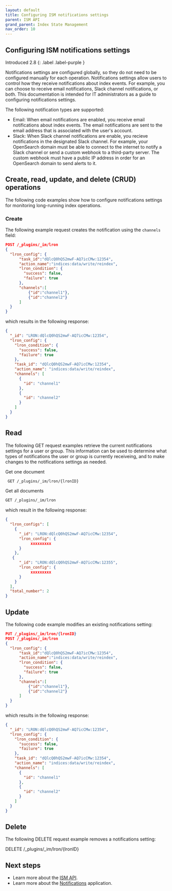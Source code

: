 ```yaml
---
layout: default
title: Configuring ISM notifications settings
parent: ISM API
grand_parent: Index State Management
nav_order: 10
---
```


## Configuring ISM notifications settings

Introduced 2.8
{: .label .label-purple }

Notifications settings are configured globally, so they do not need to be configured manually for each operation. Notifications settings allow users to control how they receive notifications about index events. For example, you can choose to receive email notifications, Slack channel notifications, or both. This documentation is intended for IT administrators as a guide to configuring notifications settings.

The following notification types are supported: 

- Email: When email notifications are enabled, you receive email notifications about index events. The email notifications are sent to the email address that is associated with the user's account.
- Slack: When Slack channel notifications are enable, you recieve notifications in the designated Slack channel. For example, your OpenSearch domain must be able to connect to the internet to notify a Slack channel or send a custom webhook to a third-party server. The custom webhook must have a public IP address in order for an OpenSearch domain to send alerts to it.

## Create, read, update, and delete (CRUD) operations

The following code examples show how to configure notifications settings for monitoring long-running index operations.

### Create 

The following example request creates the notification using the `channels` field:

```json
POST /_plugins/_im/lron
{
  "lron_config": {
      "task_id":"dQlcQ0hQS2mwF-AQ7icCMw:12354",
      "action_name":"indices:data/write/reindex",
      "lron_condition": {
        "success": false,
        "failure": true
      },
      "channels":[
          {"id":"channel1"},
          {"id":"channel2"}
      ]
  }
}
```

which results in the following response: 

```json
{
  "_id": "LRON:dQlcQ0hQS2mwF-AQ7icCMw:12354",
  "lron_config": {
    "lron_condition": {
      "success": false,
      "failure": true
    },
    "task_id": "dQlcQ0hQS2mwF-AQ7icCMw:12354",
    "action_name": "indices:data/write/reindex",
    "channels": [
      {
        "id": "channel1"
      },
      {
        "id": "channel2"
      }
    ]
  }
}
```

## Read

The following GET request examples retrieve the current notifications settings for a user or group. This information can be used to determine what types of notifications the user or group is currently receiveing, and to make changes to the notifications settings as needed. 


Get one document

```bash
 GET /_plugins/_im/lron/{lronID}
```

Get all documents

```bash
GET /_plugins/_im/lron
```

which result in the following response: 

```json
{
  "lron_configs": [
    {
      "_id": "LRON:dQlcQ0hQS2mwF-AQ7icCMw:12354",
      "lron_config": {
           xxxxxxxxx
      }
    },
   {
      "_id": "LRON:dQlcQ0hQS2mwF-AQ7icCMw:12355",
      "lron_config": {
           xxxxxxxxx
      }
    }
  ],
  "total_number": 2
}
```

## Update

The following code example modifies an existing notifications setting:

```json
PUT /_plugins/_im/lron/{lronID}
POST /_plugins/_im/lron
{
  "lron_config": {
      "task_id":"dQlcQ0hQS2mwF-AQ7icCMw:12354",
      "action_name":"indices:data/write/reindex",
      "lron_condition": {
        "success": false,
        "failure": true
      },
      "channels":[
          {"id":"channel1"},
          {"id":"channel2"}
      ]
  }
}
```

which results in the following response:

```json
{
  "_id": "LRON:dQlcQ0hQS2mwF-AQ7icCMw:12354",
  "lron_config": {
    "lron_condition": {
      "success": false,
      "failure": true
    },
    "task_id": "dQlcQ0hQS2mwF-AQ7icCMw:12354",
    "action_name": "indices:data/write/reindex",
    "channels": [
      {
        "id": "channel1"
      },
      {
        "id": "channel2"
      }
    ]
  }
}
```

## Delete 

The following DELETE request example removes a notifications setting:

DELETE /_plugins/_im/lron/{lronID}

## Next steps

- Learn more about the [ISM API]({{site.url}}{{site.baseurl}}/im-plugin/ism/api/).
- Learn more about the [Notifications]({{site.url}}{{site.baseurl}}/observing-your-data/notifications/index/) application. 

